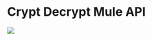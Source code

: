 # Crypt Decrypt Mule API
![](https://www.mulesoft.com/sites/default/files/2019-07/Revolutionary-Weave-Data-Language-%25281%2529.png)